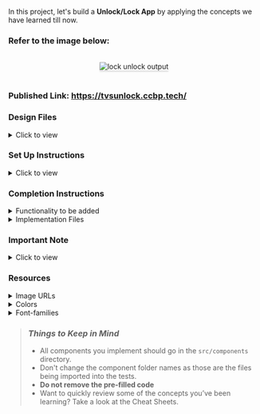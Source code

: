 In this project, let's build a **Unlock/Lock App** by applying the concepts we have learned till now.

### Refer to the image below:

<br/>
<div style="text-align: center;">
    <img src="https://assets.ccbp.in/frontend/content/react-js-hooks/lock-unlock-output-v0.gif" alt="lock unlock output" style="max-width:70%;box-shadow:0 2.8px 2.2px rgba(0, 0, 0, 0.12)">
</div>
<br/>

### Published Link: https://tvsunlock.ccbp.tech/

### Design Files

<details>
<summary>Click to view</summary>

- [Extra Small (Size < 576px) and Small (Size >= 576px)](https://assets.ccbp.in/frontend/content/react-js-hooks/lock-unlock-sm-output.png)
- [Medium (Size >= 768px), Large (Size >= 992px) and Extra Large (Size >= 1200px) - Locked](https://assets.ccbp.in/frontend/content/react-js-hooks/lock-unlock-locked-lg-output.png)
- [Medium (Size >= 768px), Large (Size >= 992px) and Extra Large (Size >= 1200px) - Unlocked](https://assets.ccbp.in/frontend/content/react-js-hooks/lock-unlock-unlocked-lg-output.png)

</details>

### Set Up Instructions

<details>
<summary>Click to view</summary>

- Download dependencies by running `npm install`
- Start up the app using `npm start`
</details>

### Completion Instructions

<details>
<summary>Functionality to be added</summary>
<br/>

The app must have the following functionalities

- When the app is opened,
  - The given lock image should be displayed
  - **Your Device is Locked** text should be displayed
  - **Unlock** button should be displayed
- When the **Unlock** button is clicked,
  - The given unlock image should be displayed
  - **Your Device is Unlocked** text should be displayed
  - **Lock** button should be displayed
- When the **Lock** button is clicked,
  - The given lock image should be displayed
  - **Your Device is Locked** text should be displayed
  - **Unlock** button should be displayed

</details>

<details>
<summary>Implementation Files</summary>
<br/>

Use these files to complete the implementation:

- `src/components/Unlock/index.js`
- `src/components/Unlock/styledComponents.js`
</details>

### Important Note

<details>
<summary>Click to view</summary>

<br/>

**The following instructions are required for the tests to pass**

- **Styled Components** should be used for styling purposes
- **Roboto** should be applied as `font-family` for **Your Device is Locked** paragraph

</details>

### Resources

<details>
<summary>Image URLs</summary>

- [https://assets.ccbp.in/frontend/hooks/lock-img.png](https://assets.ccbp.in/frontend/hooks/lock-img.png) alt should be **lock**
- [https://assets.ccbp.in/frontend/hooks/unlock-img.png](https://assets.ccbp.in/frontend/hooks/unlock-img.png) alt should be **unlock**

</details>

<details>
<summary>Colors</summary>

<br/>

<div style="background-color: #161617; width: 150px; padding: 10px; color: white">Hex: #161617</div>
<div style="background-color: #ffffff; width: 150px; padding: 10px; color: black">Hex: #ffffff</div>
<div style="background-color: #06b6d4; width: 150px; padding: 10px; color: white">Hex: #06b6d4</div>
<div style="background-color: #e2e8f0; width: 150px; padding: 10px; color: black">Hex: #e2e8f0</div>
<div style="background-color: #3c2940; width: 150px; padding: 10px; color: white">Hex: #3c2940</div>
<div style="background-color: #0b0c1e; width: 150px; padding: 10px; color: white">Hex: #0b0c1e</div>
<br/>
</details>

<details>
<summary>Font-families</summary>

- Roboto

</details>

> ### _Things to Keep in Mind_
>
> - All components you implement should go in the `src/components` directory.
> - Don't change the component folder names as those are the files being imported into the tests.
> - **Do not remove the pre-filled code**
> - Want to quickly review some of the concepts you’ve been learning? Take a look at the Cheat Sheets.
